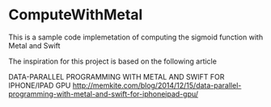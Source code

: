# ComputeWithMetal
This is a sample code implemetation of computing the sigmoid function with Metal and Swift

The inspiration for this project is based on the following article 

DATA-PARALLEL PROGRAMMING WITH METAL AND SWIFT FOR IPHONE/IPAD GPU
http://memkite.com/blog/2014/12/15/data-parallel-programming-with-metal-and-swift-for-iphoneipad-gpu/

